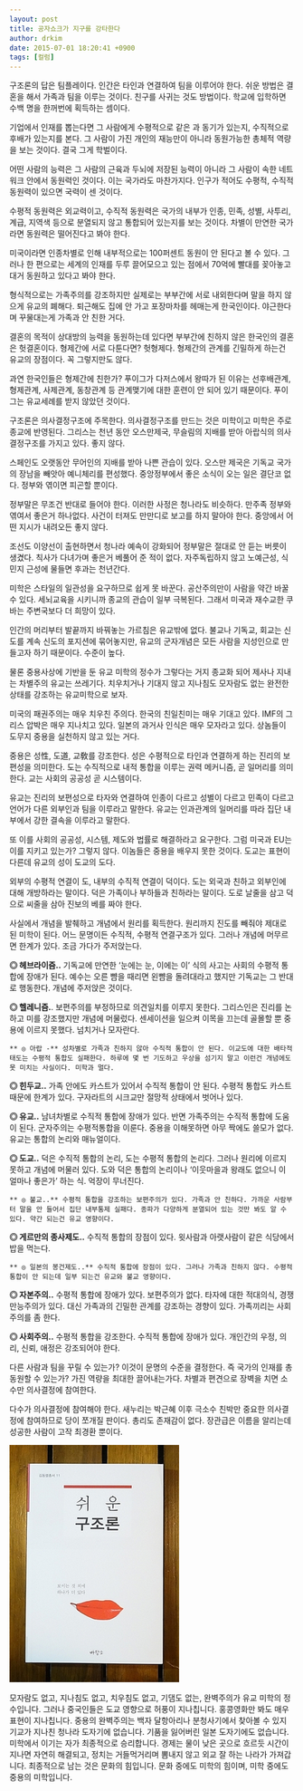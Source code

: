 ```yaml
---
layout: post
title: 공자쇼크가 지구를 강타한다
author: drkim
date: 2015-07-01 18:20:41 +0900
tags: [컬럼]
---
```

구조론의 답은 팀플레이다. 인간은 타인과 연결하여 팀을 이루어야 한다. 쉬운 방법은 결혼을 해서 가족과 팀을 이루는 것이다. 친구를 사귀는 것도 방법이다. 학교에 입학하면 수백 명을 한꺼번에 획득하는 셈이다. 

  


기업에서 인재를 뽑는다면 그 사람에게 수평적으로 같은 과 동기가 있는지, 수직적으로 후배가 있는지를 본다. 그 사람이 가진 개인의 재능만이 아니라 동원가능한 총체적 역량을 보는 것이다. 결국 그게 학벌이다. 

  


어떤 사람의 능력은 그 사람의 근육과 두뇌에 저장된 능력이 아니라 그 사람이 속한 네트워크 안에서 동원력인 것이다. 이는 국가라도 마찬가지다. 인구가 적어도 수평적, 수직적 동원력이 있으면 국력이 센 것이다. 

  


수평적 동원력은 외교력이고, 수직적 동원력은 국가의 내부가 인종, 민족, 성별, 사투리, 계급, 지역색 등으로 분열되지 않고 통합되어 있는지를 보는 것이다. 차별이 만연한 국가라면 동원력은 떨어진다고 봐야 한다. 

  


미국이라면 인종차별로 인해 내부적으로는 100퍼센트 동원이 안 된다고 볼 수 있다. 그러나 한 편으로는 세계의 인재를 두루 끌어모으고 있는 점에서 70억에 빨대를 꽂아놓고 대거 동원하고 있다고 봐야 한다. 

  


형식적으로는 가족주의를 강조하지만 실제로는 부부간에 서로 내외한다며 말을 하지 않으게 유교의 폐해다. 퇴근해도 집에 안 가고 포장마차를 헤매는게 한국인이다. 야근한다며 꾸물대는게 가족과 안 친한 거다. 

  


결혼의 목적이 상대방의 능력을 동원하는데 있다면 부부간에 친하지 않은 한국인의 결혼은 헛결혼이다. 형제간에 서로 다툰다면? 헛형제다. 형제간의 관계를 긴밀하게 하는건 유교의 장점이다. 꼭 그렇지만도 않다. 

  


과연 한국인들은 형제간에 친한가? 푸이그가 다저스에서 왕따가 된 이유는 선후배관계, 형제관계, 사제관계, 동창관계 등 관계맺기에 대한 훈련이 안 되어 있기 때문이다. 푸이그는 유교세례를 받지 않았던 것이다. 

  


구조론은 의사결정구조에 주목한다. 의사결정구조를 만드는 것은 미학이고 미학은 주로 종교에 반영된다. 그리스는 천년 동안 오스만제국, 무슬림의 지배를 받아 아랍식의 의사결정구조를 가지고 있다. 좋지 않다. 

  


스페인도 오랫동안 무어인의 지배를 받아 나쁜 관습이 있다. 오스만 제국은 기독교 국가의 장남을 빼앗아 예니체리를 편성했다. 중앙정부에서 좋은 소식이 오는 일은 결단코 없다. 정부와 엮이면 피곤할 뿐이다. 

  


정부말은 무조건 반대로 들어야 한다. 이러한 사정은 청나라도 비슷하다. 만주족 정부와 엮여서 좋은거 하나없다. 사건이 터져도 만만디로 보고를 하지 말아야 한다. 중앙에서 어떤 지시가 내려오든 좋지 않다. 

  


조선도 이양선이 출현하면서 청나라 예속이 강화되어 정부말은 절대로 안 듣는 버릇이 생겼다. 칙사가 다녀가며 좋은거 베풀어 준 적이 없다. 자주독립하지 않고 노예근성, 식민지 근성에 물들면 후과는 천년간다. 

  


미학은 스타일의 일관성을 요구하므로 쉽게 못 바꾼다. 공산주의만이 사람을 약간 바꿀 수 있다. 세뇌교육을 시키니까 종교의 관습이 일부 극복된다. 그래서 미국과 재수교한 쿠바는 주변국보다 더 희망이 있다. 

  


인간의 머리부터 발끝까지 바꿔놓는 가르침은 유교밖에 없다. 불교나 기독교, 회교는 신도를 계속 신도의 포지션에 묶어놓지만, 유교의 군자개념은 모든 사람을 지성인으로 만들고자 하기 때문이다. 수준이 높다. 

  


물론 중용사상에 기반을 둔 유교 미학의 정수가 그렇다는 거지 종교화 되어 제사나 지내는 차별주의 유교는 쓰레기다. 치우치거나 기대지 않고 지나침도 모자람도 없는 완전한 상태를 강조하는 유교미학으로 보자. 

  


미국의 패권주의는 매우 치우친 주의다. 한국의 친일친미는 매우 기대고 있다. IMF의 그리스 압박은 매우 지나치고 있다. 일본의 과거사 인식은 매우 모자라고 있다. 상놈들이 도무지 중용을 실천하지 않고 있는 거다. 

  


중용은 성性, 도道, 교敎를 강조한다. 성은 수평적으로 타인과 연결하게 하는 진리의 보편성을 의미한다. 도는 수직적으로 내적 통합을 이루는 권력 메커니즘, 곧 일머리를 의미한다. 교는 사회의 공공성 곧 시스템이다. 

  


유교는 진리의 보편성으로 타자와 연결하여 인종이 다르고 성별이 다르고 민족이 다르고 언어가 다른 외부인과 팀을 이루라고 말한다. 유교는 인과관계의 일머리를 따라 집단 내부에서 강한 결속을 이루라고 말한다. 

  


또 이를 사회의 공공성, 시스템, 제도와 법률로 해결하라고 요구한다. 그럼 미국과 EU는 이를 지키고 있는가? 그렇지 않다. 이놈들은 중용을 배우지 못한 것이다. 도교는 표현이 다른데 유교의 성이 도교의 도다. 

  


외부의 수평적 연결이 도, 내부의 수직적 연결이 덕이다. 도는 외국과 친하고 외부인에 대해 개방하라는 말이다. 덕은 가족이나 부하들과 친하라는 말이다. 도로 날줄을 삼고 덕으로 씨줄을 삼아 진보의 베를 짜야 한다. 

  


사실에서 개념을 발췌하고 개념에서 원리를 획득한다. 원리까지 진도를 빼줘야 제대로 된 미학이 된다. 어느 문명이든 수직적, 수평적 연결구조가 있다. 그러나 개념에 머무르면 한계가 있다. 조금 가다가 주저앉는다. 

  


**◎ 헤브라이즘..** 기독교에 만연한 ‘눈에는 눈, 이에는 이’ 식의 사고는 사회의 수평적 통합에 장애가 된다. 예수는 오른 뺨을 때리면 왼뺨을 돌려대라고 했지만 기독교는 그 반대로 행동한다. 개념에 주저앉은 것이다. 

  


**◎ 헬레니즘.**. 보편주의를 부정하므로 의견일치를 이루지 못한다. 그리스인은 진리를 논하고 미를 강조했지만 개념에 머물렀다. 센세이션을 일으켜 이목을 끄는데 골몰할 뿐 중용에 이르지 못했다. 넘치거나 모자란다. 

  


 
    ** ◎ 아랍 -** 성차별로 가족과 친하지 않아 수직적 통합이 안 된다. 이교도에 대한 배타적 태도는 수평적 통합도 실패한다. 하루에 몇 번 기도하고 우상을 섬기지 말고 이런건 개념에도 못 미치는 사실이다. 미학과 멀다. 

  


**◎ 힌두교..** 가족 안에도 카스트가 있어서 수직적 통합이 안 된다. 수평적 통합도 카스트 때문에 한계가 있다. 구자라트의 시크교만 절망적 상태에서 벗어나 있다. 

  


**◎ 유교..** 남녀차별로 수직적 통합에 장애가 있다. 반면 가족주의는 수직적 통합에 도움이 된다. 군자주의는 수평적통합을 이룬다. 중용을 이해못하면 아무 짝에도 쓸모가 없다. 유교는 통합의 논리와 매뉴얼이다. 

  


**◎ 도교..** 덕은 수직적 통합의 논리, 도는 수평적 통합의 논리다. 그러나 원리에 이르지 못하고 개념에 머물러 있다. 도와 덕은 통합의 논리이나 ‘이웃마을과 왕래도 없으니 이 얼마나 좋은가’ 하는 식. 억장이 무너진다. 

  


 
    ** ◎ 불교..** 수평적 통합을 강조하는 보편주의가 있다. 가족과 안 친하다. 가까운 사람부터 말을 안 들어서 집단 내부통제 실패다. 종파가 다양하게 분열되어 있는 것만 봐도 알 수 있다. 약간 되는건 유교 영향이다. 

  


**◎ 게르만의 종사제도..** 수직적 통합의 장점이 있다. 윗사람과 아랫사람이 같은 식당에서 밥을 먹는다. 

  


 

    ** ◎ 일본의 봉건제도..** 수직적 통합에 장점이 있다. 그러나 가족과 친하지 않다. 수평적 통합이 안 되는데 일부 되는건 유교와 불교 영향이다. 

  


**◎ 자본주의..** 수평적 통합에 장애가 있다. 보편주의가 없다. 타자에 대한 적대의식, 경쟁만능주의가 있다. 대신 가족과의 긴밀한 관계를 강조하는 경향이 있다. 가족끼리는 사회주의를 좀 한다. 

  


**◎ 사회주의..** 수평적 통합을 강조한다. 수직적 통합에 장애가 있다. 개인간의 우정, 의리, 신뢰, 애정은 강조되어야 한다. 

  


다른 사람과 팀을 꾸릴 수 있는가? 이것이 문명의 수준을 결정한다. 즉 국가의 인재를 총동원할 수 있는가? 가진 역량을 최대한 끌어내는가다. 차별과 편견으로 장벽을 치면 소수만 의사결정에 참여한다. 

  


다수가 의사결정에 참여해야 한다. 새누리는 박근혜 이후 극소수 친박만 중요한 의사결정에 참여하므로 당이 쪼개질 판이다. 총리도 존재감이 없다. 장관급은 이름을 알리는데 성공한 사람이 고작 최경환 뿐이다. 

  



 

    


![](/files/attach/images/199/615/603/DSC01488.JPG) 

  


모자람도 없고, 지나침도 없고, 치우침도 없고, 기댐도 없는, 완벽주의가 유교 미학의 정수입니다. 그러나 중국인들은 도교 영향으로 허풍이 지나칩니다. 홍콩영화만 봐도 매우 표현이 지나칩니다. 중용의 완벽주의는 백자 달항아리나 분청사기에서 찾아볼 수 있지 기교가 지나친 청나라 도자기에 없습니다. 기품을 잃어버린 일본 도자기에도 없습니다. 미학에서 이기는 자가 최종적으로 승리합니다. 경제는 물이 낮은 곳으로 흐르듯 시간이 지나면 자연히 해결되고, 정치는 거들먹거리며 뽐내지 않고 외교 잘 하는 나라가 가져갑니다. 최종적으로 남는 것은 문화의 힘입니다. 문화 중에도 미학의 힘이며, 미학 중에도 중용의 미학입니다.